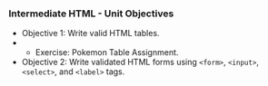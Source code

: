 
### Intermediate HTML - Unit Objectives

* Objective 1: Write valid HTML tables.
* * Exercise: Pokemon Table Assignment. 
* Objective 2: Write validated HTML forms using `<form>`, 
 `<input>`, `<select>`, and `<label>` tags.


